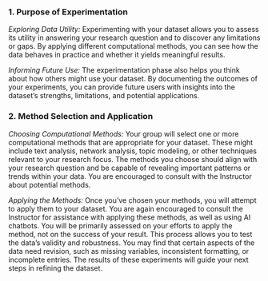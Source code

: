 ### 1. Purpose of Experimentation
   
*Exploring Data Utility:* Experimenting with your dataset allows you to assess its utility in answering your research question and to discover any limitations or gaps. By applying different computational methods, you can see how the data behaves in practice and whether it yields meaningful results.

*Informing Future Use:* The experimentation phase also helps you think about how others might use your dataset. By documenting the outcomes of your experiments, you can provide future users with insights into the dataset’s strengths, limitations, and potential applications.

### 2. Method Selection and Application

*Choosing Computational Methods:* Your group will select one or more computational methods that are appropriate for your dataset. These might include text analysis, network analysis, topic modeling, or other techniques relevant to your research focus. The methods you choose should align with your research question and be capable of revealing important patterns or trends within your data. You are encouraged to consult with the Instructor about potential methods.

*Applying the Methods:* Once you’ve chosen your methods, you will attempt to apply them to your dataset. You are again encouraged to consult the Instructor for assistance with applying these methods, as well as using AI chatbots. You will be primarily assessed on your efforts to apply the method, not on the success of your result. This process allows you to test the data’s validity and robustness. You may find that certain aspects of the data need revision, such as missing variables, inconsistent formatting, or incomplete entries. The results of these experiments will guide your next steps in refining the dataset.

